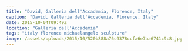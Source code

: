 ```yaml
---
title: "David, Galleria dell'Accademia, Florence, Italy"
caption: "David, Galleria dell'Accademia, Florence, Italy"
date: 2015-10-04T09:49Z
location: "Galleria dell'Accademia"
tags: "italy florence michaelangelo sculpture"
image: /assets/uploads/2015/10/520b888a76c9378ccfa6e7aa6741c9c8.jpg
---
```

